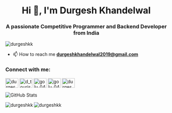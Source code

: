 <h1 align="center">Hi 👋, I'm Durgesh Khandelwal</h1>
<h3 align="center">A passionate Competitive Programmer and Backend Developer from India</h3>

<p align="left"> <img src="https://komarev.com/ghpvc/?username=durgeshkk&label=Profile%20views&color=0e75b6&style=flat" alt="durgeshkk" /> </p>

- 📫 How to reach me **durgeshkhandelwal2019@gmail.com**

<h3 align="left">Connect with me:</h3>
<p align="left">
<a href="https://linkedin.com/in/durgesh-khandelwal-golu0409" target="blank"><img align="center" src="https://raw.githubusercontent.com/rahuldkjain/github-profile-readme-generator/master/src/images/icons/Social/linked-in-alt.svg" alt="durgesh-khandelwal-golu0409" height="30" width="40" /></a>
<a href="https://www.codechef.com/users/d_tourist_04" target="blank"><img align="center" src="https://cdn.jsdelivr.net/npm/simple-icons@3.1.0/icons/codechef.svg" alt="d_tourist_04" height="30" width="40" /></a>
<a href="https://codeforces.com/profile/golu_0409" target="blank"><img align="center" src="https://raw.githubusercontent.com/rahuldkjain/github-profile-readme-generator/master/src/images/icons/Social/codeforces.svg" alt="golu_0409" height="30" width="40" /></a>
<a href="https://www.leetcode.com/golu_0409" target="blank"><img align="center" src="https://raw.githubusercontent.com/rahuldkjain/github-profile-readme-generator/master/src/images/icons/Social/leet-code.svg" alt="golu_0409" height="30" width="40" /></a>
<a href="https://auth.geeksforgeeks.org/user/durgeshkhandelwal2019" target="blank"><img align="center" src="https://raw.githubusercontent.com/rahuldkjain/github-profile-readme-generator/master/src/images/icons/Social/geeks-for-geeks.svg" alt="durgeshkhandelwal2019" height="30" width="40" /></a>
</p>

<!--
<h3 align="left">Languages and Tools:</h3>
<p align="left"> <a href="https://www.gnu.org/software/bash/" target="_blank" rel="noreferrer"> <img src="https://www.vectorlogo.zone/logos/gnu_bash/gnu_bash-icon.svg" alt="bash" width="40" height="40"/> </a> <a href="https://www.cprogramming.com/" target="_blank" rel="noreferrer"> <img src="https://raw.githubusercontent.com/devicons/devicon/master/icons/c/c-original.svg" alt="c" width="40" height="40"/> </a> <a href="https://www.w3schools.com/cpp/" target="_blank" rel="noreferrer"> <img src="https://raw.githubusercontent.com/devicons/devicon/master/icons/cplusplus/cplusplus-original.svg" alt="cplusplus" width="40" height="40"/> </a> <a href="https://www.docker.com/" target="_blank" rel="noreferrer"> <img src="https://raw.githubusercontent.com/devicons/devicon/master/icons/docker/docker-original-wordmark.svg" alt="docker" width="40" height="40"/> </a> <a href="https://flask.palletsprojects.com/" target="_blank" rel="noreferrer"> <img src="https://www.vectorlogo.zone/logos/pocoo_flask/pocoo_flask-icon.svg" alt="flask" width="40" height="40"/> </a> <a href="https://cloud.google.com" target="_blank" rel="noreferrer"> <img src="https://www.vectorlogo.zone/logos/google_cloud/google_cloud-icon.svg" alt="gcp" width="40" height="40"/> </a> <a href="https://git-scm.com/" target="_blank" rel="noreferrer"> <img src="https://www.vectorlogo.zone/logos/git-scm/git-scm-icon.svg" alt="git" width="40" height="40"/> </a> <a href="https://www.java.com" target="_blank" rel="noreferrer"> <img src="https://raw.githubusercontent.com/devicons/devicon/master/icons/java/java-original.svg" alt="java" width="40" height="40"/> </a> <a href="https://www.jenkins.io" target="_blank" rel="noreferrer"> <img src="https://www.vectorlogo.zone/logos/jenkins/jenkins-icon.svg" alt="jenkins" width="40" height="40"/> </a> <a href="https://kubernetes.io" target="_blank" rel="noreferrer"> <img src="https://www.vectorlogo.zone/logos/kubernetes/kubernetes-icon.svg" alt="kubernetes" width="40" height="40"/> </a> <a href="https://www.linux.org/" target="_blank" rel="noreferrer"> <img src="https://raw.githubusercontent.com/devicons/devicon/master/icons/linux/linux-original.svg" alt="linux" width="40" height="40"/> </a> <a href="https://www.mysql.com/" target="_blank" rel="noreferrer"> <img src="https://raw.githubusercontent.com/devicons/devicon/master/icons/mysql/mysql-original-wordmark.svg" alt="mysql" width="40" height="40"/> </a> <a href="https://www.postgresql.org" target="_blank" rel="noreferrer"> <img src="https://raw.githubusercontent.com/devicons/devicon/master/icons/postgresql/postgresql-original-wordmark.svg" alt="postgresql" width="40" height="40"/> </a> <a href="https://postman.com" target="_blank" rel="noreferrer"> <img src="https://www.vectorlogo.zone/logos/getpostman/getpostman-icon.svg" alt="postman" width="40" height="40"/> </a> <a href="https://spring.io/" target="_blank" rel="noreferrer"> <img src="https://www.vectorlogo.zone/logos/springio/springio-icon.svg" alt="spring" width="40" height="40"/> </a> </p>
-->

![GitHub Stats](https://github-readme-stats.vercel.app/api?username=durgeshkk&theme=radical)
<p><img align="left" src="https://github-readme-stats.vercel.app/api/top-langs?username=durgeshkk&show_icons=true&locale=en&layout=compact" alt="durgeshkk" /></p>



<p><img align="center" src="https://github-readme-streak-stats.herokuapp.com/?user=durgeshkk&" alt="durgeshkk" /></p>

<!--
<p><img align="left" src="https://github-readme-stats.vercel.app/api/top-langs?username=durgeshkk&show_icons=true&locale=en&layout=compact" alt="durgeshkk" /></p>

![GitHub Stats](https://github-readme-stats.vercel.app/api?username=durgeshkk&theme=radical)
<p><img align="left" src="https://github-readme-stats.vercel.app/api/top-langs?username=durgeshkk&show_icons=true&locale=en&layout=compact" alt="durgeshkk" /></p>
<p>&nbsp;<img align="center" src="https://github-readme-stats.vercel.app/api?username=durgeshkk&show_icons=true&locale=en" alt="durgeshkk" /></p>

<p><img align="center" src="https://github-readme-streak-stats.herokuapp.com/?user=durgeshkk&" alt="durgeshkk" /></p>
-->

<!--
## Hi there 👋

**durgeshkk/durgeshkk** is a ✨ _special_ ✨ repository because its `README.md` (this file) appears on your GitHub profile.

Here are some ideas to get you started:

- 🔭 I’m currently working on ...
- 🌱 I’m currently learning ...
- 👯 I’m looking to collaborate on ...
- 🤔 I’m looking for help with ...
- 💬 Ask me about ...
- 📫 How to reach me: ...
- 😄 Pronouns: ...
- ⚡ Fun fact: ...
-->
